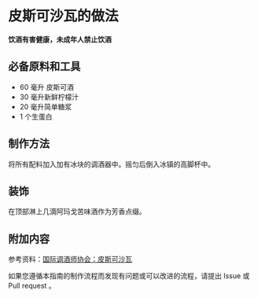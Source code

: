 
# 皮斯可沙瓦的做法

**饮酒有害健康，未成年人禁止饮酒**

## 必备原料和工具

- 60 毫升 皮斯可酒 
- 30 毫升新鲜柠檬汁 
- 20 毫升简单糖浆 
- 1 个生蛋白


## 制作方法

将所有配料加入加有冰块的调酒器中。摇匀后倒入冰镇的高脚杯中。

## 装饰

在顶部淋上几滴阿玛戈苦味酒作为芳香点缀。

## 附加内容

参考资料：[国际调酒师协会：皮斯可沙瓦](https://iba-world.com/pisco-sour/)

如果您遵循本指南的制作流程而发现有问题或可以改进的流程，请提出 Issue 或 Pull request 。
